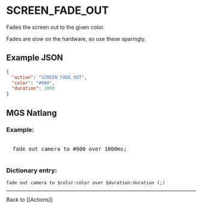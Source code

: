 # SCREEN_FADE_OUT

Fades the screen out to the given color.

Fades are slow on the hardware, so use these sparingly.

## Example JSON

```json
{
  "action": "SCREEN_FADE_OUT",
  "color": "#000",
  "duration": 1000
}
```

## MGS Natlang

### Example:

<pre class="HyperMD-codeblock mgs">

  <span class="verb">fade</span> <span class="">out</span> <span class="target">camera</span> <span class="">to</span> <span class="number">#000</span> <span class="">over</span> <span class="number">1000ms</span><span class="terminator">;</span>

</pre>

### Dictionary entry:

```
fade out camera to $color:color over $duration:duration (;)
```

---

Back to [[Actions]]
